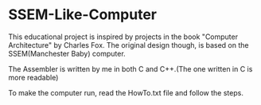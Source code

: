 # SSEM-Like-Computer
This educational project is inspired by projects in the book "Computer Architecture" by Charles Fox. The original design though, is based on the SSEM(Manchester Baby) computer.

The Assembler is written by me in both C and C++.(The one written in C is more readable)

To make the computer run, read the HowTo.txt file and follow the steps.
